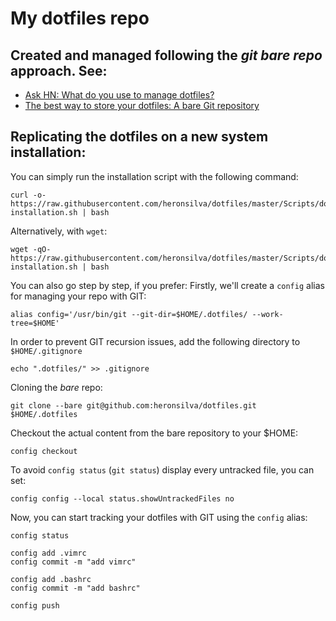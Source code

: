 # My dotfiles repo

## Created and managed following the _git bare repo_ approach. See:
- [Ask HN: What do you use to manage dotfiles?](https://news.ycombinator.com/item?id=11070797)
- [The best way to store your dotfiles: A bare Git repository](https://www.atlassian.com/git/tutorials/dotfiles)

## Replicating the dotfiles on a new system installation:

You can simply run the installation script with the following command:
```shell
curl -o- https://raw.githubusercontent.com/heronsilva/dotfiles/master/Scripts/dotfiles-installation.sh | bash
```

Alternatively, with `wget`:
```shell
wget -qO- https://raw.githubusercontent.com/heronsilva/dotfiles/master/Scripts/dotfiles-installation.sh | bash
```

You can also go step by step, if you prefer:
Firstly, we'll create a `config` alias for managing your repo with GIT:
```shell
alias config='/usr/bin/git --git-dir=$HOME/.dotfiles/ --work-tree=$HOME'
```

In order to prevent GIT recursion issues, add the following directory to `$HOME/.gitignore`
```shell
echo ".dotfiles/" >> .gitignore
```

Cloning the _bare_ repo:
```shell
git clone --bare git@github.com:heronsilva/dotfiles.git $HOME/.dotfiles
```

Checkout the actual content from the bare repository to your $HOME:
```shell
config checkout
```

To avoid `config status` (`git status`) display every untracked file, you can set:
```
config config --local status.showUntrackedFiles no
```

Now, you can start tracking your dotfiles with GIT using the `config` alias:
```shell
config status

config add .vimrc
config commit -m "add vimrc"

config add .bashrc
config commit -m "add bashrc"

config push
```
